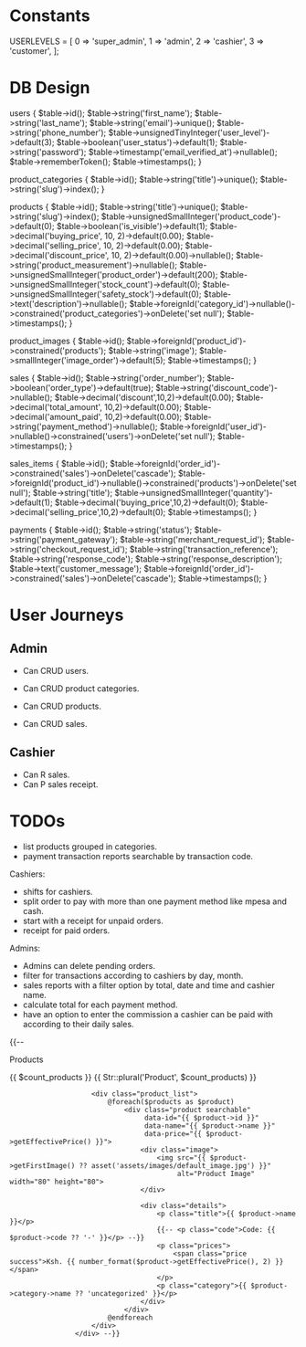 # Constants

USERLEVELS = [
0 => 'super_admin',
1 => 'admin',
2 => 'cashier',
3 => 'customer',
];

# DB Design

users {
$table->id();
$table->string('first_name');
$table->string('last_name');
$table->string('email')->unique();
$table->string('phone_number');
$table->unsignedTinyInteger('user_level')->default(3);
$table->boolean('user_status')->default(1);
$table->string('password');
$table->timestamp('email_verified_at')->nullable();
$table->rememberToken();
$table->timestamps();
}

product_categories {
$table->id();
$table->string('title')->unique();
$table->string('slug')->index();
}

products {
$table->id();
$table->string('title')->unique();
$table->string('slug')->index();
$table->unsignedSmallInteger('product_code')->default(0);
$table->boolean('is_visible')->default(1);
$table->decimal('buying_price', 10, 2)->default(0.00);
$table->decimal('selling_price', 10, 2)->default(0.00);
$table->decimal('discount_price', 10, 2)->default(0.00)->nullable();
$table->string('product_measurement')->nullable();
$table->unsignedSmallInteger('product_order')->default(200);
$table->unsignedSmallInteger('stock_count')->default(0);
$table->unsignedSmallInteger('safety_stock')->default(0);
$table->text('description')->nullable();
$table->foreignId('category_id')->nullable()->constrained('product_categories')->onDelete('set null');
$table->timestamps();
}

product_images {
$table->id();
$table->foreignId('product_id')->constrained('products');
$table->string('image');
$table->smallInteger('image_order')->default(5);
$table->timestamps();
}

sales {
$table->id();
$table->string('order_number');
$table->boolean('order_type')->default(true);
$table->string('discount_code')->nullable();
$table->decimal('discount',10,2)->default(0.00);
$table->decimal('total_amount', 10,2)->default(0.00);
$table->decimal('amount_paid', 10,2)->default(0.00);
$table->string('payment_method')->nullable();
$table->foreignId('user_id')->nullable()->constrained('users')->onDelete('set null');
$table->timestamps();
}

sales_items {
$table->id();
$table->foreignId('order_id')->constrained('sales')->onDelete('cascade');
$table->foreignId('product_id')->nullable()->constrained('products')->onDelete('set null');
$table->string('title');
$table->unsignedSmallInteger('quantity')->default(1);
$table->decimal('buying_price',10,2)->default(0);
$table->decimal('selling_price',10,2)->default(0);
$table->timestamps();
}

payments {
$table->id();
$table->string('status');
$table->string('payment_gateway');
$table->string('merchant_request_id');
$table->string('checkout_request_id');
$table->string('transaction_reference');
$table->string('response_code');
$table->string('response_description');
$table->text('customer_message');
$table->foreignId('order_id')->constrained('sales')->onDelete('cascade');
$table->timestamps();
}

# User Journeys
## Admin

- Can CRUD users.

- Can CRUD product categories.
- Can CRUD products.

- Can CRUD sales.

## Cashier

- Can R sales.
- Can P sales receipt.




# TODOs
<!-- - cashiers dashboard. -->
<!-- - sales page should have sales for today, yesterday and this week. -->
<!-- - improve the logic for printing receipts. -->


- list products grouped in categories.
- payment transaction reports searchable by transaction code.

Cashiers:
- shifts for cashiers.
- split order to pay with more than one payment method like mpesa and cash.
- start with a receipt for unpaid orders.
- receipt for paid orders.



Admins:
- Admins can delete pending orders.
- filter for transactions according to cashiers by day, month.
- sales reports with a filter option by total, date and time and cashier name.
- calculate total for each payment method.
- have an option to enter the commission a cashier can be paid with according to their daily sales.





{{-- <div class="table list_items">
                        <div class="header">
                            <div class="details">
                                <p class="title">Products</p>
                                <p class="stats">
                                    <span>{{ $count_products }} {{ Str::plural('Product', $count_products) }}</span>
                                </p>
                            </div>
                            <x-search-input />
                        </div>

                        <div class="product_list">
                            @foreach($products as $product)
                                <div class="product searchable" 
                                     data-id="{{ $product->id }}" 
                                     data-name="{{ $product->name }}" 
                                     data-price="{{ $product->getEffectivePrice() }}">
                                    <div class="image">
                                        <img src="{{ $product->getFirstImage() ?? asset('assets/images/default_image.jpg') }}" 
                                             alt="Product Image" width="80" height="80">
                                    </div>

                                    <div class="details">
                                        <p class="title">{{ $product->name }}</p>
                                        {{-- <p class="code">Code: {{ $product->code ?? '-' }}</p> --}}
                                        <p class="prices">
                                            <span class="price success">Ksh. {{ number_format($product->getEffectivePrice(), 2) }}</span>
                                        </p>
                                        <p class="category">{{ $product->category->name ?? 'uncategorized' }}</p>
                                    </div>
                                </div>
                            @endforeach
                        </div>
                    </div> --}}